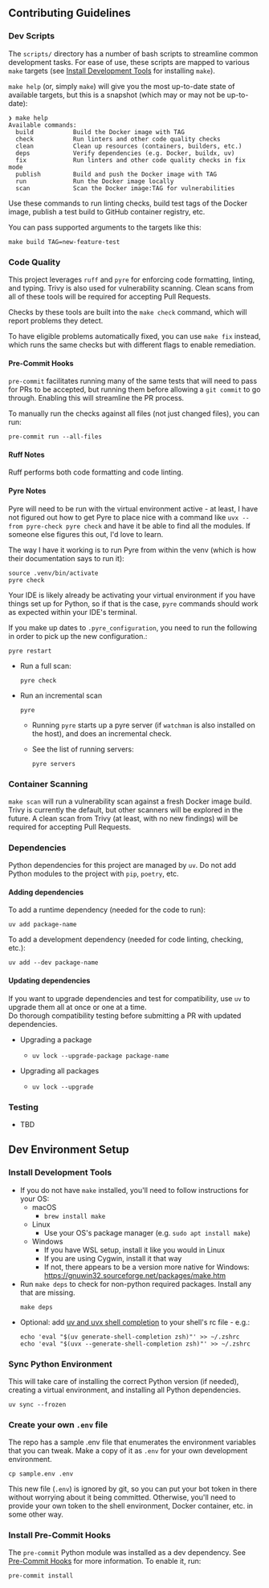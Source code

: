 ## Contributing Guidelines

### Dev Scripts
The `scripts/` directory has a number of bash scripts to streamline common development tasks.
For ease of use, these scripts are mapped to various `make` targets 
(see [Install Development Tools](#install-development-tools) for installing `make`).

`make help` (or, simply `make`) will give you the most up-to-date state of available targets, but this is a snapshot (which may or may not be up-to-date):
```text
❯ make help
Available commands:
  build           Build the Docker image with TAG
  check           Run linters and other code quality checks
  clean           Clean up resources (containers, builders, etc.)
  deps            Verify dependencies (e.g. Docker, buildx, uv)
  fix             Run linters and other code quality checks in fix mode
  publish         Build and push the Docker image with TAG
  run             Run the Docker image locally
  scan            Scan the Docker image:TAG for vulnerabilities
```

Use these commands to run linting checks, build test tags of the 
Docker image, publish a test build to GitHub container registry, etc.

You can pass supported arguments to the targets like this:
```shell
make build TAG=new-feature-test
```

### Code Quality
This project leverages `ruff` and `pyre` for enforcing code formatting, linting, and typing. 
Trivy is also used for vulnerability scanning.  Clean scans from all of these tools will be 
required for accepting Pull Requests.

Checks by these tools are built into the `make check` command, which will report problems they detect.

To have eligible problems automatically fixed, you can use `make fix` instead, 
which runs the same checks but with different flags to enable remediation.

#### Pre-Commit Hooks
`pre-commit` facilitates running many of the same tests that will 
need to pass for PRs to be accepted, but running them before allowing 
a `git commit` to go through. Enabling this will streamline the PR 
process.

To manually run the checks against all files (not just changed files), 
you can run:
```shell
pre-commit run --all-files
```

#### Ruff Notes
Ruff performs both code formatting and code linting.

#### Pyre Notes
Pyre will need to be run with the virtual environment active - at least, I have not figured out how 
to get Pyre to place nice with a command like `uvx --from pyre-check pyre check` and have it 
be able to find all the modules.  If someone else figures this out, I'd love to learn.

The way I have it working is to run Pyre from within the venv 
(which is how their documentation says to run it):
```shell
source .venv/bin/activate
pyre check
```
Your IDE is likely already be activating your virtual environment if you have things set up for Python,
so if that is the case, `pyre` commands should work as expected within your IDE's terminal.

If you make up dates to `.pyre_configuration`, 
you need to run the following in order to pick up the new configuration.:
```shell
pyre restart
```

* Run a full scan:
  ```shell
  pyre check
  ```

* Run an incremental scan
  ```shell
  pyre
  ```
  * Running `pyre` starts up a pyre server (if `watchman` is also installed on the host),
and does an incremental check.

  * See the list of running servers:
    ```shell
    pyre servers
    ```

### Container Scanning
`make scan` will run a vulnerability scan against a fresh Docker image build. 
Trivy is currently the default, but other scanners will be explored in the future.
A clean scan from Trivy (at least, with no new findings) will be required for accepting Pull Requests.

### Dependencies
Python dependencies for this project are managed by `uv`.
Do not add Python modules to the project with `pip`, `poetry`, etc.
#### Adding dependencies
To add a runtime dependency (needed for the code to run):
```shell
uv add package-name
```
To add a development dependency (needed for code linting, checking, etc.):
```shell
uv add --dev package-name
```

#### Updating dependencies
If you want to upgrade dependencies and test for compatibility, 
use `uv` to upgrade them all at once or one at a time.  
Do thorough compatibility testing before submitting a PR 
with updated dependencies.

* Upgrading a package
  * ```shell
    uv lock --upgrade-package package-name
    ```
* Upgrading all packages
  * ```shell
    uv lock --upgrade
    ```

### Testing
* TBD

## Dev Environment Setup
### Install Development Tools
* If you do not have `make` installed, you'll need to follow instructions for your OS:
  * macOS
    * `brew install make`
  * Linux
    * Use your OS's package manager (e.g. `sudo apt install make`)
  * Windows
    * If you have WSL setup, install it like you would in Linux
    * If you are using Cygwin, install it that way
    * If not, there appears to be a version more native for Windows: https://gnuwin32.sourceforge.net/packages/make.htm
* Run `make deps` to check for non-python required packages.  Install any that are missing.
  ```shell
  make deps
  ```
* Optional: add [uv and uvx shell completion](https://docs.astral.sh/uv/getting-started/installation/#shell-autocompletion) 
    to your shell's rc file - e.g.:
    ```shell
    echo 'eval "$(uv generate-shell-completion zsh)"' >> ~/.zshrc
    echo 'eval "$(uvx --generate-shell-completion zsh)"' >> ~/.zshrc
    ```
### Sync Python Environment
This will take care of installing the correct Python version (if needed),
creating a virtual environment, and installing all Python dependencies.
```shell
uv sync --frozen
```

### Create your own `.env` file
The repo has a sample .env file that enumerates the environment variables that you can tweak.
Make a copy of it as `.env` for your own development environment.
```shell
cp sample.env .env
```
This new file (`.env`) is ignored by git, so you can put your bot token in there 
without worrying about it being committed.  Otherwise, you'll need to provide 
your own token to the shell environment, Docker container, etc. in some other way.

### Install Pre-Commit Hooks
The `pre-commit` Python module was installed as a dev dependency.
See [Pre-Commit Hooks](#pre-commit-hooks) for more information.
To enable it, run:
```shell
pre-commit install
```
